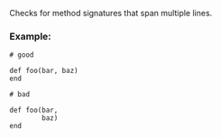 Checks for method signatures that span multiple lines.

### Example:

    # good

    def foo(bar, baz)
    end

    # bad

    def foo(bar,
            baz)
    end
